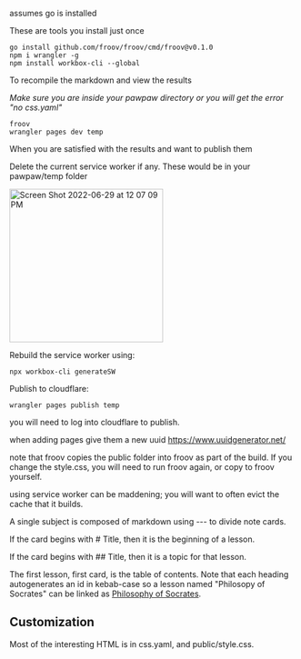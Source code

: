 assumes go is installed

These are tools you install just once
```
go install github.com/froov/froov/cmd/froov@v0.1.0
npm i wrangler -g
npm install workbox-cli --global
```

To recompile the markdown and view the results 

*Make sure you are inside your pawpaw directory or you will get the error "no css.yaml"*
```
froov
wrangler pages dev temp
```

When you are satisfied with the results and want to publish them

Delete the current service worker if any. These would be in your pawpaw/temp folder 

<img width="270" alt="Screen Shot 2022-06-29 at 12 07 09 PM" src="https://user-images.githubusercontent.com/105446541/176483853-572a60a7-b959-4eed-b51c-6a669144de21.png">

Rebuild the service worker using:
```
npx workbox-cli generateSW  
```
Publish to cloudflare:
```
wrangler pages publish temp
```
you will need to log into cloudflare to publish.

when adding pages give them a new uuid https://www.uuidgenerator.net/

note that froov copies the public folder into froov as part of the build. If you change the style.css, you will need to run froov again, or copy to froov yourself.

using service worker can be maddening; you will want to often evict the cache that it builds.


A single subject is composed of markdown using --- to divide note cards.

If the card begins with # Title, then it is the beginning of a lesson.

If the card begins with ## Title, then it is a topic for that lesson.

The first lesson, first card, is the table of contents. Note that each heading autogenerates an id in kebab-case so a lesson named "Philosopy of Socrates" can be linked as [Philosophy of Socrates](#philosophy-of-socrates).


## Customization

Most of the interesting HTML is in css.yaml, and public/style.css.
